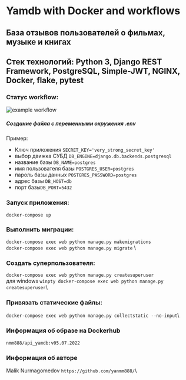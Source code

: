 # Yamdb with Docker and workflows
## База отзывов пользователей о фильмах, музыке и книгах
## Стек технологий: Python 3, Django REST Framework, PostgreSQL, Simple-JWT, NGINX, Docker, flake, pytest
### Статус workflow: 
![example workflow](https://github.com/yanmm888/yamdb_final/actions/workflows/yamdb_workflow.yaml/badge.svg)

##### Создание файла с переменными окружения .env
Пример:
- Ключ приложения ```SECRET_KEY='very_strong_secret_key'```
- выбор движка СУБД ```DB_ENGINE=django.db.backends.postgresql```
- название базы ```DB_NAME=postgres```
- имя пользователя базы ```POSTGRES_USER=postgres```
- пароль базы данных ```POSTGRES_PASSWORD=postgres```
- адрес базы ```DB_HOST=db``` 
- порт базы```DB_PORT=5432```


### Запуск приложения:
```docker-compose up```

### Выполнить миграции:
```docker-compose exec web python manage.py makemigrations``` \
```docker-compose exec web python manage.py migrate``` \

### Создать суперпользователя:
```docker-compose exec web python manage.py createsuperuser```\
для windows 
```winpty docker-compose exec web python manage.py createsuperuser```\

### Привязать статические файлы:
```docker-compose exec web python manage.py collectstatic --no-input```\
### Информация об образе на Dockerhub
```nmm888/api_yamdb:v05.07.2022 ```
### Информация об авторе
Malik Nurmagomedov
```https://github.com/yanmm888/```\